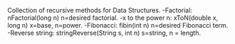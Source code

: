 Collection of recursive methods for Data Structures.
-Factorial: 
	nFactorial(long n) n=desired factorial.
-x to the power n: 
	xToN(double x, long n) x=base, n=power.
-Fibonacci: 
	fibin(int n) n=desired Fibonacci term.
-Reverse string: 
	stringReverse(String s, int n) s=string, n = length.